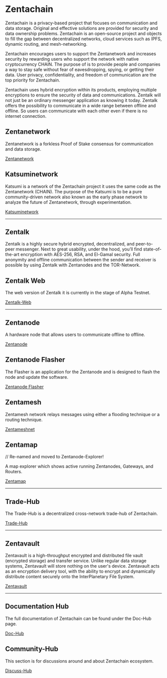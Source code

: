 # Zentachain

Zentachain is a privacy-based project that focuses on communication and data storage. Original and effective solutions are provided for security and data ownership problems. Zentachain is an open-source project and objects to fill the gap between decentralized networks, cloud services such as IPFS, dynamic routing, and mesh-networking.

Zentachain encourages users to support the Zentanetwork and increases security by rewarding users who support the network with native cryptocurrency CHAIN. The purpose of is to provide people and companies a way to stay safe without fear of eavesdropping, spying, or getting their data. User privacy, confidentiality, and freedom of communication are the top priority for Zentachain.

Zentachain uses hybrid encryption within its products, employing multiple encryptions to ensure the security of data and communications. Zentalk will not just be an ordinary messenger application as knowing it today. Zentalk offers the possibility to communicate in a wide range between offline and offline. So users can communicate with each other even if there is no internet connection.

## Zentanetwork

Zentanetwork is a forkless Proof of Stake consensus for communication and data storage.

[Zentanetwork](https://docs.zentachain.io/zentanetwork)

## Katsuminetwork

Katsumi is a network of the Zentachain project it uses the same code as the Zentanetwork (CHAIN). The purpose of the Katsumi is to be a pure community-driven network also known as the early phase network to analyze the future of Zentanetwork, through experimentation.

[Katsuminetwork](https://docs.zentachain.io/katsuminetwork)

---

## Zentalk

Zentalk is a highly secure hybrid encrypted, decentralized, and peer-to-peer messenger. Next to great usability, under the hood, you’ll find state-of-the-art encryption with AES-256, RSA, and El-Gamal security. Full anonymity and offline communication between the sender and receiver is possible by using Zentalk with Zentanodes and the TOR-Network.

## Zentalk Web

The web version of Zentalk it is currently in the stage of Alpha Testnet.

[Zentalk-Web](https://zentalk.chat)

---

## Zentanode

A hardware node that allows users to communicate offline to offline.

[Zentanode](https://github.com/ZentaChain/Zentanode)

## Zentanode Flasher

The Flasher is an application for the Zentanode and is designed to flash the node and update the software.

[Zentanode Flasher](https://github.com/ZentaChain/Zentanode-Flasher)

## Zentamesh

Zentamesh network relays messages using either a flooding technique or a routing technique.

[Zentameshnet](https://docs.zentachain.io/Overview/introduction)

## Zentamap
// Re-named and moved to Zentanode-Explorer!

A map explorer which shows active running Zentanodes, Gateways, and Routers.

[Zentamap](https://zentachain.io/zentamap)

----

## Trade-Hub

The Trade-Hub is a decentralized cross-network trade-hub of Zentachain.

[Trade-Hub](https://trade.zentachain.io)

---

## Zentavault

Zentavault is a high-throughput encrypted and distributed file vault (encrypted storage) and transfer service. Unlike regular data storage systems, Zentavault will store nothing on the user's device. Zentavault acts as an encryption delivery tool, with the ability to encrypt and dynamically distribute content securely onto the InterPlanetary File System.

[Zentavault](https://github.com/ZentaChain/Zentavault)

---
 
## Documentation Hub

The full documentation of Zentachain can be found under the Doc-Hub page.

[Doc-Hub](https://docs.zentachain.io)

## Community-Hub

This section is for discussions around and about Zentachain ecosystem.

[Discuss-Hub]()
